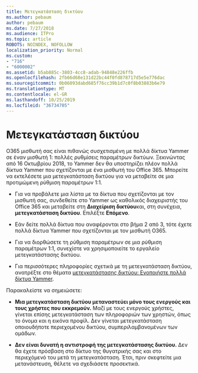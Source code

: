 ```yaml
---
title: Μετεγκατάσταση δικτύου
ms.author: pebaum
author: pebaum
ms.date: 7/27/2018
ms.audience: ITPro
ms.topic: article
ROBOTS: NOINDEX, NOFOLLOW
localization_priority: Normal
ms.custom:
- "716"
- "6000002"
ms.assetid: b5ab885c-3803-4cc8-adab-94848e226ffb
ms.openlocfilehash: 2fb66d68e131d22bc44f0fd878717d5e5e776dac
ms.sourcegitcommit: 0b06093dabd685f76cc39b1d7c0f8b03883b6e79
ms.translationtype: MT
ms.contentlocale: el-GR
ms.lasthandoff: 10/25/2019
ms.locfileid: "36734705"
---
```

# <a name="network-migration"></a>Μετεγκατάσταση δικτύου

O365 μισθωτή σας είναι πιθανώς συσχετισμένη με πολλά δίκτυα Yammer σε έναν μισθωτή 1: πολλές ρυθμίσεις παραμέτρων δικτύων. Ξεκινώντας από 16 Οκτωβρίου 2018, το Yammer δεν θα υποστηρίζει πλέον πολλά δίκτυα Yammer που σχετίζονται με ένα μισθωτή του Office 365. Μπορείτε να εκτελέσετε μια μετεγκατάσταση δικτύου για να μεταβείτε σε μια προτιμώμενη ρύθμιση παραμέτρων 1:1.
  
- Για να προβάλετε μια λίστα με τα δίκτυα που σχετίζονται με τον μισθωτή σας, συνδεθείτε στο Yammer ως καθολικός διαχειριστής του Office 365 και μεταβείτε στη **Διαχείριση δικτύου**και, στη συνέχεια, **μετεγκατάσταση δικτύου**. Επιλέξτε **Επόμενο**.

- Εάν δείτε πολλά δίκτυα που αναφέρονται στο βήμα 2 από 3, τότε έχετε πολλά δίκτυα Yammer που σχετίζονται με τον μισθωτή O365.

- Για να διορθώσετε τη ρύθμιση παραμέτρων σε μια ρύθμιση παραμέτρων 1:1, συνεχίστε να χρησιμοποιείτε το εργαλείο μετεγκατάστασης δικτύου.

- Για περισσότερες πληροφορίες σχετικά με τη μετεγκατάσταση δικτύου, ανατρέξτε στο θέματα [μετεγκατάστασης δικτύου: Ενοποιήστε πολλά δίκτυα Yammer](https://docs.microsoft.com/yammer/configure-your-yammer-network/consolidate-multiple-yammer-networks).

Παρακαλείστε να σημειώσετε:
  
- **Μια μετεγκατάσταση δικτύου μεταναστεύει μόνο τους ενεργούς και τους χρήστες που εκκρεμούν.** Μαζί με τους ενεργούς χρήστες, γίνεται επίσης μετεγκατάσταση των πληροφοριών των χρηστών, όπως το όνομα και η εικόνα προφίλ. Δεν γίνεται μετεγκατάσταση οποιουδήποτε περιεχομένου δικτύου, συμπεριλαμβανομένων των ομάδων.

- **Δεν είναι δυνατή η αντιστροφή της μετεγκατάστασης δικτύου.** Δεν θα έχετε πρόσβαση στο δίκτυο της θυγατρικής σας και στο περιεχόμενό του μετά τη μετεγκατάσταση. Έτσι, πριν σκεφτείτε μια μετανάστευση, θέλετε να σχεδιάσετε προσεκτικά.
